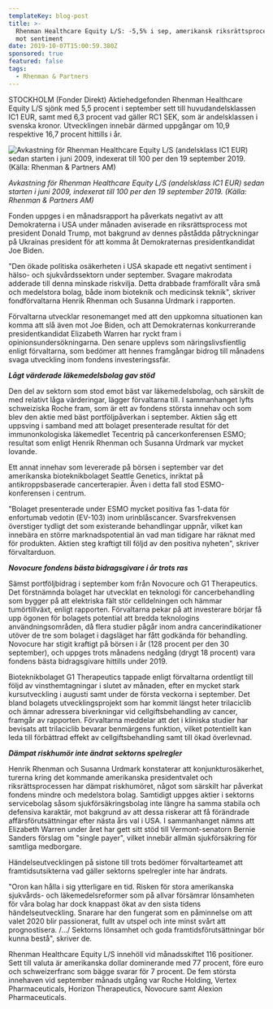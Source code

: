 ```yaml
---
templateKey: blog-post
title: >-
  Rhenman Healthcare Equity L/S: -5,5% i sep, amerikansk riksrättsprocess slår
  mot sentiment
date: 2019-10-07T15:00:59.380Z
sponsored: true
featured: false
tags:
  - Rhenman & Partners
---
```



STOCKHOLM (Fonder Direkt) Aktiehedgefonden Rhenman Healthcare Equity L/S sjönk med 5,5 procent i september sett till huvudandelsklassen IC1 EUR, samt med 6,3 procent vad gäller RC1 SEK, som är andelsklassen i svenska kronor. Utvecklingen innebär därmed uppgångar om 10,9 respektive 16,7 procent hittills i år.

![Avkastning för Rhenman Healthcare Equity L/S (andelsklass IC1 EUR) sedan starten i juni 2009, indexerat till 100 per den 19 september 2019. (Källa: Rhenman & Partners AM)](/img/rhen-health.png "Avkastning för Rhenman Healthcare Equity L/S (andelsklass IC1 EUR) sedan starten i juni 2009, indexerat till 100 per den 19 september 2019. (Källa: Rhenman & Partners AM)")

_Avkastning för Rhenman Healthcare Equity L/S (andelsklass IC1 EUR) sedan starten i juni 2009, indexerat till 100 per den 19 september 2019. (Källa: Rhenman & Partners AM)_

Fonden uppges i en månadsrapport ha påverkats negativt av att Demokraterna i USA under månaden aviserade en riksrättsprocess mot president Donald Trump, mot bakgrund av dennes påstådda påtryckningar på Ukrainas president för att komma åt Demokraternas presidentkandidat Joe Biden.



"Den ökade politiska osäkerheten i USA skapade ett negativt sentiment i hälso- och sjukvårdssektorn under september. Svagare makrodata adderade till denna minskade riskvilja. Detta drabbade framförallt våra små och medelstora bolag, både inom bioteknik och medicinsk teknik", skriver fondförvaltarna Henrik Rhenman och Susanna Urdmark i rapporten.



Förvaltarna utvecklar resonemanget med att den uppkomna situationen kan komma att slå även mot Joe Biden, och att Demokraternas konkurrerande presidentkandidat Elizabeth Warren har ryckt fram i opinionsundersökningarna. Den senare upplevs som näringslivsfientlig enligt förvaltarna, som bedömer att hennes framgångar bidrog till månadens svaga utveckling inom fondens investeringssfär.

_**Lågt värderade läkemedelsbolag gav stöd**_

Den del av sektorn som stod emot bäst var läkemedelsbolag, och särskilt de med relativt låga värderingar, lägger förvaltarna till. I sammanhanget lyfts schweiziska Roche fram, som är ett av fondens största innehav och som blev den aktie med bäst portföljpåverkan i september. Aktien såg ett uppsving i samband med att bolaget presenterade resultat för det immunonkologiska läkemedlet Tecentriq på cancerkonferensen ESMO; resultat som enligt Henrik Rhenman och Susanna Urdmark var mycket lovande.



Ett annat innehav som levererade på börsen i september var det amerikanska bioteknikbolaget Seattle Genetics, inriktat på antikroppsbaserade cancerterapier. Även i detta fall stod ESMO-konferensen i centrum.



"Bolaget presenterade under ESMO mycket positiva fas 1-data för enfortumab vedotin (EV-103) inom urinblåscancer. Svarsfrekvensen överstiger tydligt det som existerande behandlingar uppnår, vilket kan innebära en större marknadspotential än vad man tidigare har räknat med för produkten. Aktien steg kraftigt till följd av den positiva nyheten", skriver förvaltarduon.

_**Novocure fondens bästa bidragsgivare i år trots ras**_

Sämst portföljbidrag i september kom från Novocure och G1 Therapeutics. Det förstnämnda bolaget har utvecklat en teknologi för cancerbehandling som bygger på att elektriska fält stör celldelningen och hämmar tumörtillväxt, enligt rapporten. Förvaltarna pekar på att investerare börjar få upp ögonen för bolagets potential att bredda teknologins användningsområden, då flera studier pågår inom andra cancerindikationer utöver de tre som bolaget i dagsläget har fått godkända för behandling. Novocure har stigit kraftigt på börsen i år (128 procent per den 30 september), och uppges trots månadens nedgång (drygt 18 procent) vara fondens bästa bidragsgivare hittills under 2019.



Bioteknikbolaget G1 Therapeutics tappade enligt förvaltarna ordentligt till följd av vinsthemtagningar i slutet av månaden, efter en mycket stark kursutveckling i augusti samt under de första veckorna i september. Det bland bolagets utvecklingsprojekt som har kommit längst heter trilaciclib och ämnar adressera biverkningar vid cellgiftsbehandling av cancer, framgår av rapporten. Förvaltarna meddelar att det i kliniska studier har bevisats att trilaciclib bevarar benmärgens funktion, vilket potentiellt kan leda till förbättrad effekt av cellgiftsbehandling samt till ökad överlevnad.

_**Dämpat riskhumör inte ändrat sektorns spelregler**_

Henrik Rhenman och Susanna Urdmark konstaterar att konjunkturosäkerhet, turerna kring det kommande amerikanska presidentvalet och riksrättsprocessen har dämpat riskhumöret, något som särskilt har påverkat fondens mindre och medelstora bolag. Samtidigt uppges aktier i sektorns servicebolag såsom sjukförsäkringsbolag inte längre ha samma stabila och defensiva karaktär, mot bakgrund av att dessa riskerar att få förändrade affärsförutsättningar efter nästa års val i USA. I sammanhanget nämns att Elizabeth Warren under året har gett sitt stöd till Vermont-senatorn Bernie Sanders förslag om "single payer", vilket innebär allmän sjukförsäkring för samtliga medborgare.



Händelseutvecklingen på sistone till trots bedömer förvaltarteamet att framtidsutsikterna vad gäller sektorns spelregler inte har ändrats.



"Oron kan hålla i sig ytterligare en tid. Risken för stora amerikanska sjukvårds- och läkemedelsreformer som på allvar försämrar lönsamheten för våra bolag har dock knappast ökat av den sista tidens händelseutveckling. Snarare har den fungerat som en påminnelse om att valet 2020 blir passionerat, fullt av utspel och inte minst svårt att prognostisera. /.../ Sektorns lönsamhet och goda framtidsförutsättningar bör kunna bestå", skriver de.



Rhenman Healthcare Equity L/S innehöll vid månadsskiftet 116 positioner. Sett till valuta är amerikanska dollar dominerande med 77 procent, före euro och schweizerfranc som bägge svarar för 7 procent. De fem största innehaven vid september månads utgång var Roche Holding, Vertex Pharmaceuticals, Horizon Therapeutics, Novocure samt Alexion Pharmaceuticals.
